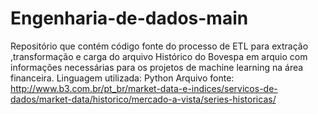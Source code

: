 # Engenharia-de-dados-main
Repositório que contém código fonte do processo de ETL para extração ,transformação e carga do arquivo Histórico do Bovespa em arquio com informações necessárias para os projetos de machine learning na área financeira.  Linguagem utilizada: Python  Arquivo fonte: http://www.b3.com.br/pt_br/market-data-e-indices/servicos-de-dados/market-data/historico/mercado-a-vista/series-historicas/

